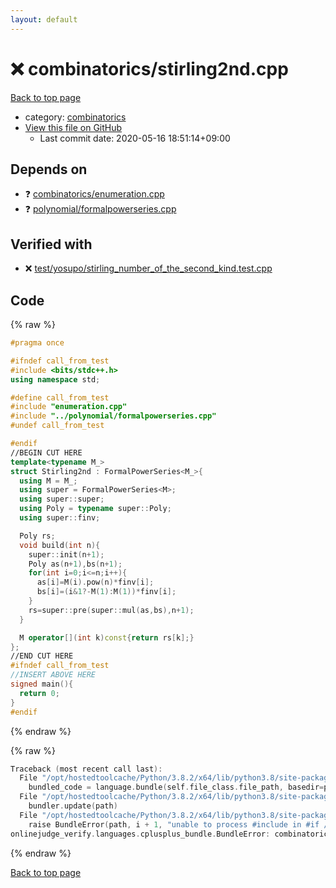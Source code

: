 ```yaml
---
layout: default
---
```


<!-- mathjax config similar to math.stackexchange -->
<script type="text/javascript" async
  src="https://cdnjs.cloudflare.com/ajax/libs/mathjax/2.7.5/MathJax.js?config=TeX-MML-AM_CHTML">
</script>
<script type="text/x-mathjax-config">
  MathJax.Hub.Config({
    TeX: { equationNumbers: { autoNumber: "AMS" }},
    tex2jax: {
      inlineMath: [ ['$','$'] ],
      processEscapes: true
    },
    "HTML-CSS": { matchFontHeight: false },
    displayAlign: "left",
    displayIndent: "2em"
  });
</script>

<script type="text/javascript" src="https://cdnjs.cloudflare.com/ajax/libs/jquery/3.4.1/jquery.min.js"></script>
<script src="https://cdn.jsdelivr.net/npm/jquery-balloon-js@1.1.2/jquery.balloon.min.js" integrity="sha256-ZEYs9VrgAeNuPvs15E39OsyOJaIkXEEt10fzxJ20+2I=" crossorigin="anonymous"></script>
<script type="text/javascript" src="../../assets/js/copy-button.js"></script>
<link rel="stylesheet" href="../../assets/css/copy-button.css" />


# :x: combinatorics/stirling2nd.cpp

<a href="../../index.html">Back to top page</a>

* category: <a href="../../index.html#ac1ed416572b96a9f5d69740d174ef3d">combinatorics</a>
* <a href="{{ site.github.repository_url }}/blob/master/combinatorics/stirling2nd.cpp">View this file on GitHub</a>
    - Last commit date: 2020-05-16 18:51:14+09:00




## Depends on

* :question: <a href="enumeration.cpp.html">combinatorics/enumeration.cpp</a>
* :question: <a href="../polynomial/formalpowerseries.cpp.html">polynomial/formalpowerseries.cpp</a>


## Verified with

* :x: <a href="../../verify/test/yosupo/stirling_number_of_the_second_kind.test.cpp.html">test/yosupo/stirling_number_of_the_second_kind.test.cpp</a>


## Code

<a id="unbundled"></a>
{% raw %}
```cpp
#pragma once

#ifndef call_from_test
#include <bits/stdc++.h>
using namespace std;

#define call_from_test
#include "enumeration.cpp"
#include "../polynomial/formalpowerseries.cpp"
#undef call_from_test

#endif
//BEGIN CUT HERE
template<typename M_>
struct Stirling2nd : FormalPowerSeries<M_>{
  using M = M_;
  using super = FormalPowerSeries<M>;
  using super::super;
  using Poly = typename super::Poly;
  using super::finv;

  Poly rs;
  void build(int n){
    super::init(n+1);
    Poly as(n+1),bs(n+1);
    for(int i=0;i<=n;i++){
      as[i]=M(i).pow(n)*finv[i];
      bs[i]=(i&1?-M(1):M(1))*finv[i];
    }
    rs=super::pre(super::mul(as,bs),n+1);
  }

  M operator[](int k)const{return rs[k];}
};
//END CUT HERE
#ifndef call_from_test
//INSERT ABOVE HERE
signed main(){
  return 0;
}
#endif

```
{% endraw %}

<a id="bundled"></a>
{% raw %}
```cpp
Traceback (most recent call last):
  File "/opt/hostedtoolcache/Python/3.8.2/x64/lib/python3.8/site-packages/onlinejudge_verify/docs.py", line 349, in write_contents
    bundled_code = language.bundle(self.file_class.file_path, basedir=pathlib.Path.cwd())
  File "/opt/hostedtoolcache/Python/3.8.2/x64/lib/python3.8/site-packages/onlinejudge_verify/languages/cplusplus.py", line 172, in bundle
    bundler.update(path)
  File "/opt/hostedtoolcache/Python/3.8.2/x64/lib/python3.8/site-packages/onlinejudge_verify/languages/cplusplus_bundle.py", line 281, in update
    raise BundleError(path, i + 1, "unable to process #include in #if / #ifdef / #ifndef other than include guards")
onlinejudge_verify.languages.cplusplus_bundle.BundleError: combinatorics/stirling2nd.cpp: line 8: unable to process #include in #if / #ifdef / #ifndef other than include guards

```
{% endraw %}

<a href="../../index.html">Back to top page</a>

